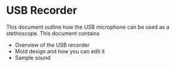 # USB Recorder

This document outline how the USB microphone can be used as a stethoscope.
This document contains
- Overview of the USB recorder
- Mold design and how you can edit it
- Sample sound
